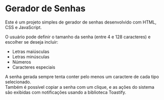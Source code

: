 # Gerador de Senhas

Este é um projeto simples de gerador de senhas desenvolvido com HTML, CSS e JavaScript.

O usuário pode definir o tamanho da senha (entre 4 e 128 caracteres) e escolher se deseja incluir:
- Letras maiúsculas
- Letras minúsculas
- Números
- Caracteres especiais

A senha gerada sempre tenta conter pelo menos um caractere de cada tipo selecionado.  
Também é possível copiar a senha com um clique, e as ações do sistema são exibidas com notificações usando a biblioteca Toastify.
